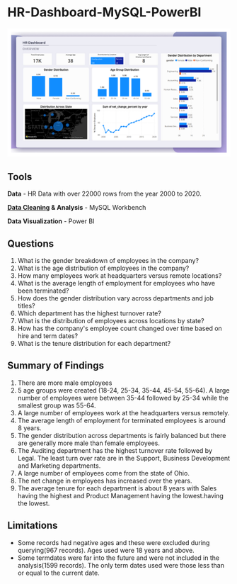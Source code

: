 # HR-Dashboard-MySQL-PowerBI

![image](https://github.com/nkosanamolefe/data-visualization/blob/main/HR/HR%20Dashboard.png)

## Tools

**Data** - HR Data with over 22000 rows from the year 2000 to 2020.

**[Data Cleaning](https://github.com/nkosanamolefe/portfolio-projects/tree/main/SQL/HR) & Analysis** - MySQL Workbench

**Data Visualization** - Power BI

## Questions

1. What is the gender breakdown of employees in the company?
2. What is the age distribution of employees in the company?
3. How many employees work at headquarters versus remote locations?
4. What is the average length of employment for employees who have been terminated?
5. How does the gender distribution vary across departments and job titles?
6. Which department has the highest turnover rate?
7. What is the distribution of employees across locations by state?
8. How has the company's employee count changed over time based on hire and term dates?
9. What is the tenure distribution for each department?

## Summary of Findings

1. There are more male employees
2. 5 age groups were created (18-24, 25-34, 35-44, 45-54, 55-64). A large number of employees were between 35-44 followed by 25-34 while the smallest group was 55-64.
3. A large number of employees work at the headquarters versus remotely.
4. The average length of employment for terminated employees is around 8 years.
5. The gender distribution across departments is fairly balanced but there are generally more male than female employees.
6. The Auditing department has the highest turnover rate followed by Legal. The least turn over rate are in the Support, Business Development and Marketing departments.
7. A large number of employees come from the state of Ohio.
8. The net change in employees has increased over the years.
9. The average tenure for each department is about 8 years with Sales having the highest and Product Management having the lowest.having the lowest.

## Limitations

- Some records had negative ages and these were excluded during querying(967 records). Ages used were 18 years and above.
- Some termdates were far into the future and were not included in the analysis(1599 records). The only term dates used were those less than or equal to the current date.
